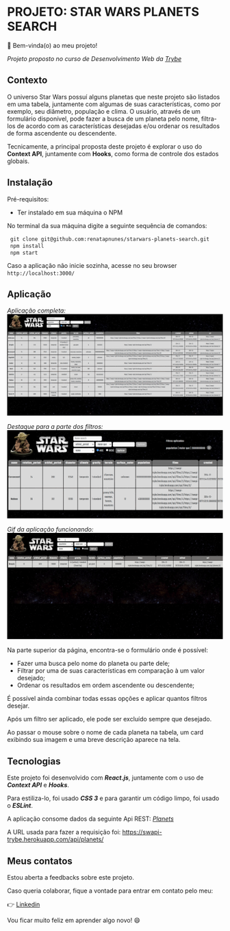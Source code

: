# PROJETO: STAR WARS PLANETS SEARCH

👋 Bem-vinda(o) ao meu projeto! 

_Projeto proposto no curso de Desenvolvimento Web da_ [_Trybe_](https://www.betrybe.com/)

## Contexto
O universo Star Wars possuí alguns planetas que neste projeto são listados em uma tabela, juntamente com algumas de suas características, como por exemplo, seu diâmetro, população e clima. O usuário, através de um formulário disponível, pode fazer a busca de um planeta pelo nome, filtra-los de acordo com as características desejadas e/ou ordenar os resultados de forma ascendente ou descendente.

Tecnicamente, a principal proposta deste projeto é explorar o uso do **Context API**, juntamente com **Hooks**, como forma de controle dos estados globais.

## Instalação
Pré-requisitos:

 - Ter instalado em sua máquina o NPM
 
 No terminal da sua máquina digite a seguinte sequência de comandos:

     git clone git@github.com:renatapnunes/starwars-planets-search.git
     npm install
     npm start
Caso a aplicação não inicie sozinha, acesse no seu browser `http://localhost:3000/`

## Aplicação

_Aplicação completa:_
![Aplicação completa](https://github.com/renatapnunes/starwars-planets-search/blob/main/images-readme/StarWarsPlanets.png)

_Destaque para a parte dos filtros:_
![Filtros da aplicação](https://github.com/renatapnunes/starwars-planets-search/blob/main/images-readme/StarWarsPlanets_Filtros.png)

_Gif da aplicação funcionando:_
![Aplicação funcionando](https://github.com/renatapnunes/starwars-planets-search/blob/main/images-readme/StarWarsPlanets.gif)

Na parte superior da página, encontra-se o formulário onde é possível:

 - Fazer uma busca pelo nome do planeta ou parte dele;
 - Filtrar por uma    de suas características em comparação à um valor desejado;
 - Ordenar os    resultados em ordem ascendente ou descendente;

É possível ainda combinar todas essas opções e aplicar quantos filtros desejar.

Após um filtro ser aplicado, ele pode ser excluído sempre que desejado.

Ao passar o mouse sobre o nome de cada planeta na tabela, um card exibindo sua imagem e uma breve descrição aparece na tela.

## Tecnologias

Este projeto foi desenvolvido com ***React.js***, juntamente com o uso de ***Context API*** e ***Hooks***.

Para estiliza-lo, foi usado ***CSS 3*** e para garantir um código limpo, foi usado o ***ESLint***.


A aplicação consome dados da seguinte Api REST:  [_Planets_](https://swapi-trybe.herokuapp.com/api/planets/)

A URL usada para fazer a requisição foi: https://swapi-trybe.herokuapp.com/api/planets/

## Meus contatos
Estou aberta a feedbacks sobre este projeto.

Caso queria colaborar, fique a vontade para entrar em contato pelo meu:

👉 [Linkedin](https://www.linkedin.com/in/renata-p-nunes/)

Vou ficar muito feliz em aprender algo novo! 😄
